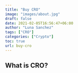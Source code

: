 ```yaml
---
title: "Buy CRO"
image: "images/about.jpg"
draft: false
date: 2021-02-05T16:56:47+06:00
author: "Luna Sanchez"
tags: ["CRO"]
categories: ["Crypto"]
toc: true
url: buy-cro
---
```


## What is CRO?
